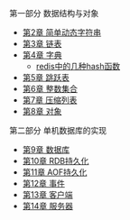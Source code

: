 第一部分 数据结构与对象

* [第2章 简单动态字符串](./简单动态字符串.md)
* [第3章 链表](./链表.md)
* [第4章 字典](./字典.md)
    * [redis中的几种hash函数](./redis中的几种hash函数.md)
* [第5章 跳跃表](./跳跃表.md)
* [第6章 整数集合](./整数集合.md)
* [第7章 压缩列表](./压缩列表.md)
* [第8章 对象](./对象.md)

第二部分 单机数据库的实现

* [第9章 数据库](./数据库.md)
* [第10章 RDB持久化](./RDB持久化.md)
* [第11章 AOF持久化](./AOF持久化.md)
* [第12章 事件](./事件.md)
* [第13章 客户端](./客户端.md)
* [第14章 服务器](./服务器.md)